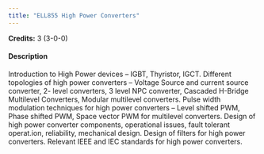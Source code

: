 ```yaml
---
title: "ELL855 High Power Converters"
---
```

**Credits:** 3 (3-0-0)

#### Description
Introduction to High Power devices – IGBT, Thyristor, IGCT. Different topologies of high power converters – Voltage Source and current source converter, 2- level converters, 3 level NPC converter, Cascaded H-Bridge Multilevel Converters, Modular multilevel converters. Pulse width modulation techniques for high power converters – Level shifted PWM, Phase shifted PWM, Space vector PWM for multilevel converters. Design of high power converter components, operational issues, fault tolerant operat.ion, reliability, mechanical design. Design of filters for high power converters. Relevant IEEE and IEC standards for high power converters.